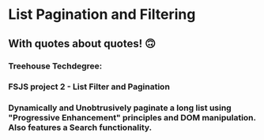 # List Pagination and Filtering
## With quotes about quotes! 🙃

### Treehouse Techdegree:
### FSJS project 2 - List Filter and Pagination



### Dynamically and Unobtrusively paginate a long list using "Progressive Enhancement" principles and DOM manipulation. Also features a Search functionality.